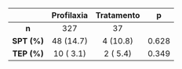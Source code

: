 

|       &nbsp;        |  Profilaxia  |  Tratamento  |   p   |
|:-------------------:|:------------:|:------------:|:-----:|
|        **n**        |     327      |      37      |       |
|  **SPT (%)**  |  48 (14.7)   |   4 (10.8)   | 0.628 |
|  **TEP (%)**  |  10 ( 3.1)   |   2 ( 5.4)   | 0.349 |


